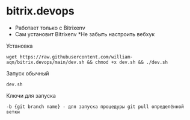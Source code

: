 # bitrix.devops
* Работает только с Bitrixenv
* Сам установит Bitrixenv
*Не забыть настроить вебхук

Установка
```
wget https://raw.githubusercontent.com/william-aqn/bitrix.devops/main/dev.sh && chmod +x dev.sh && ./dev.sh
```
Запуск обычный
```
dev.sh
```
Ключи для запуска
```
-b {git branch name} - для запуска процедуры git pull определённой ветки
```
